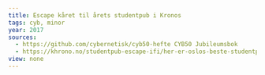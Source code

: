 ```yaml
---
title: Escape kåret til årets studentpub i Kronos
tags: cyb, minor
year: 2017
sources:
  - https://github.com/cybernetisk/cyb50-hefte CYB50 Jubileumsbok
  - https://khrono.no/studentpub-escape-ifi/her-er-oslos-beste-studentpub/141902 Her er Oslos beste studentpub (Kronos)
view: none
---
```

